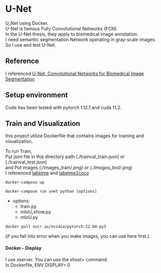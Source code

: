 # U-Net
U_Net using Docker.  
U-Net is famous Fully Convolutional Networks (FCN).  
In the U-Net thesis, they apply to biomedical image annotation.  
I need semantic segmentation Network operating in gray-scale images.  
So I use and test U-Net.

## Reference  
I referenced [U-Net: Convolutional Networks for Biomedical Image Segmentation](https://link.springer.com/chapter/10.1007/978-3-319-24574-4_28#auth-Thomas-Brox)

## Setup environment  
Code has been tested with pytorch 1.12.1 and cuda 11.2. 

## Train and Visualization
this project utilize Dockerfile that contains images for training and visualization.   

To run Train,  
Put json file in this directory path (./trainval_train.json) or (./trainval_test.json)   
and Put images (./images_train/*.png) or (./images_test/*.png)  
I referenced [labelme](https://github.com/wkentaro/labelme) and [labelme2coco](https://github.com/fcakyon/labelme2coco)

```
docker-compose up   
```
```
docker-compose run unet python [options]
```
- options:  
  - train.py   
  - mIoU_show.py  
  - mIoU.py
  

```
docker pull nvcr.io/nvidia/pytorch:22.04-py3
```
(if you fall into error when you make images, you can use here first.)

#### Docker - Display 
I use xserver. You can use the xhost+ command.  
In Dockerfile, ENV DISPLAY=<insert your IP>:0
